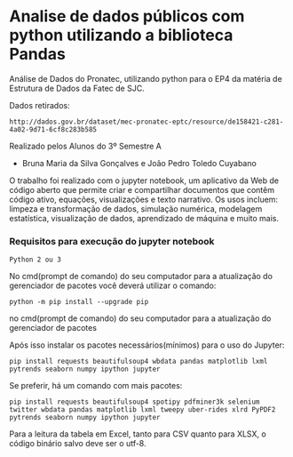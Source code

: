 # Analise de dados públicos com python utilizando a biblioteca Pandas
Análise de Dados do Pronatec, utilizando python para o EP4 da matéria de Estrutura de Dados da Fatec de SJC.

Dados retirados:
```
http://dados.gov.br/dataset/mec-pronatec-eptc/resource/de158421-c281-4a02-9d71-6cf8c283b585
```
Realizado pelos Alunos do 3º Semestre A  
- Bruna Maria da Silva Gonçalves e João Pedro Toledo Cuyabano 

O trabalho foi realizado com o jupyter notebook, um aplicativo da Web de código aberto que permite criar e compartilhar documentos que contêm código ativo, equações, visualizações e texto narrativo. Os usos incluem: limpeza e transformação de dados, simulação numérica, modelagem estatística, visualização de dados, aprendizado de máquina e muito mais.


<h3>Requisitos para execução do jupyter notebook</h3>

```
Python 2 ou 3
```


No cmd(prompt de comando) do seu computador para a atualização do gerenciador de pacotes você deverá utilizar o comando:
```
python -m pip install --upgrade pip
```
no cmd(prompt de comando) do seu computador para a atualização do gerenciador de pacotes

Após isso instalar os pacotes necessários(mínimos) para o uso do Jupyter:
```
pip install requests beautifulsoup4 wbdata pandas matplotlib lxml pytrends seaborn numpy ipython jupyter
```

Se preferir, há um comando com mais pacotes:
```
pip install requests beautifulsoup4 spotipy pdfminer3k selenium twitter wbdata pandas matplotlib lxml tweepy uber-rides xlrd PyPDF2 pytrends seaborn numpy ipython jupyter
```

Para a leitura da tabela em Excel, tanto para CSV quanto para XLSX, o código binário salvo deve ser o utf-8.
